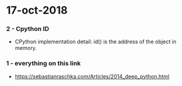# 17-oct-2018

### 2 - Cpython ID

- CPython implementation detail: id() is the address of the object in memory.

### 1 - everything on this link

- https://sebastianraschka.com/Articles/2014_deep_python.html
